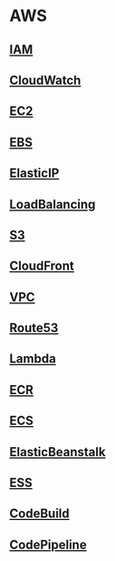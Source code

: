 # AWS

## [IAM](./iam.md)
## [CloudWatch](./cloud_watch.md)
## [EC2](./ec2.md)
## [EBS](./ebs.md)
## [ElasticIP](./elastic_ip.md)
## [LoadBalancing](./load_balancing.md)
## [S3](./s3.md)
## [CloudFront](./cloud_front.md)
## [VPC](./vpc.md)
## [Route53](./route_53.md)
## [Lambda](./lambda.md)
## [ECR](./ecr.md)
## [ECS](./ecs.md)
## [ElasticBeanstalk](./elastic_beanstalk.md)
## [ESS](./ess.md)
## [CodeBuild](./code_build.md)
## [CodePipeline](./code_pipeline.md)